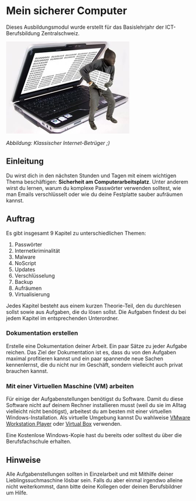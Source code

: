# Mein sicherer Computer

Dieses Ausbildungsmodul wurde erstellt für das Basislehrjahr der ICT-Berufsbildung Zentralschweiz.

![Bild](res/betrueger.jpg)

_Abbildung: Klassischer Internet-Betrüger ;)_

## Einleitung

Du wirst dich in den nächsten Stunden und Tagen mit einem wichtigen Thema beschäftigen: **Sicherheit am Computerarbeitsplatz**. Unter anderem wirst du lernen, warum du komplexe Passwörter verwenden solltest, wie man Emails verschlüsselt oder wie du deine Festplatte sauber aufräumen kannst.

## Auftrag

Es gibt insgesamt 9 Kapitel zu unterschiedlichen Themen:

1. Passwörter
2. Internetkriminalität
3. Malware
4. NoScript
5. Updates
6. Verschlüsselung
7. Backup
8. Aufräumen
9. Virtualisierung

Jedes Kapitel besteht aus einem kurzen Theorie-Teil, den du durchlesen sollst sowie aus Aufgaben, die du lösen sollst. Die Aufgaben findest du bei jedem Kapitel im entsprechenden Unterordner.

### Dokumentation erstellen

Erstelle eine Dokumentation deiner Arbeit. Ein paar Sätze zu jeder Aufgabe reichen. Das Ziel der Dokumentation ist es, dass du von den Aufgaben maximal profitieren kannst und ein paar spannende neue Sachen kennenlernst, die du nicht nur im Geschäft, sondern vielleicht auch privat brauchen kannst.

### Mit einer Virtuellen Maschine (VM) arbeiten

Für einige der Aufgabenstellungen benötigst du Software. Damit du diese Software nicht auf deinem Rechner installieren musst (weil du sie im Alltag vielleicht nicht benötigst), arbeitest du am besten mit einer virtuellen Windows-Installation. Als virtuelle Umgebung kannst Du wahlweise [VMware Workstation Player](https://www.vmware.com/de/products/workstation-player.html) oder [Virtual Box](https://www.virtualbox.org) verwenden.

Eine Kostenlose Windows-Kopie hast du bereits oder solltest du über die Berufsfachschule erhalten.

## Hinweise

Alle Aufgabenstellungen sollten in Einzelarbeit und mit Mithilfe deiner Lieblingssuchmaschine lösbar sein. Falls du aber einmal irgendwo alleine nicht weiterkommst, dann bitte deine Kollegen oder deinen Berufsbildner um Hilfe.
